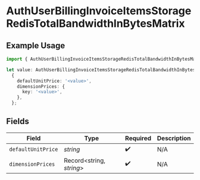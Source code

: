 # AuthUserBillingInvoiceItemsStorageRedisTotalBandwidthInBytesMatrix

## Example Usage

```typescript
import { AuthUserBillingInvoiceItemsStorageRedisTotalBandwidthInBytesMatrix } from '@vercel/client/models/components';

let value: AuthUserBillingInvoiceItemsStorageRedisTotalBandwidthInBytesMatrix =
  {
    defaultUnitPrice: '<value>',
    dimensionPrices: {
      key: '<value>',
    },
  };
```

## Fields

| Field              | Type                     | Required           | Description |
| ------------------ | ------------------------ | ------------------ | ----------- |
| `defaultUnitPrice` | _string_                 | :heavy_check_mark: | N/A         |
| `dimensionPrices`  | Record<string, _string_> | :heavy_check_mark: | N/A         |
